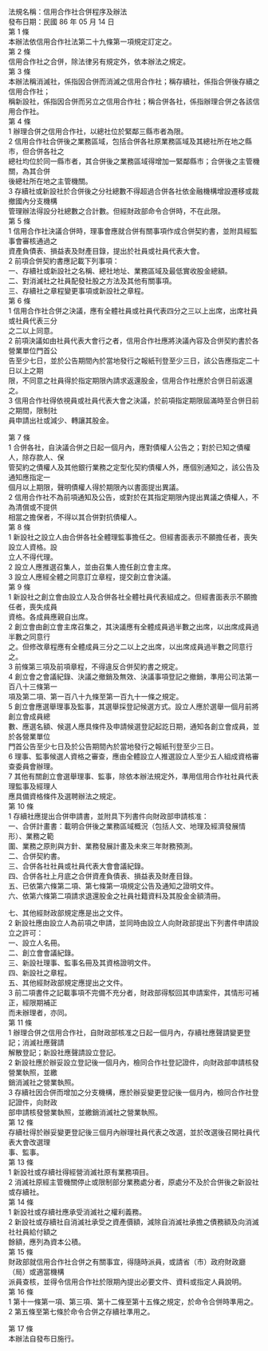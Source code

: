 法規名稱：信用合作社合併程序及辦法  
發布日期：民國 86 年 05 月 14 日  
第 1 條  
本辦法依信用合作社法第二十九條第一項規定訂定之。  
第 2 條  
信用合作社之合併，除法律另有規定外，依本辦法之規定。  
第 3 條  
本辦法稱消滅社，係指因合併而消滅之信用合作社；稱存續社，係指合併後存續之信用合作社；  
稱新設社，係指因合併而另立之信用合作社；稱合併各社，係指辦理合併之各該信用合作社。  
第 4 條  
1 辦理合併之信用合作社，以總社位於緊鄰三縣市者為限。  
2 信用合作社合併後之業務區域，包括合併各社原業務區域及其總社所在地之縣市，但合併各社之  
總社均位於同一縣市者，其合併後之業務區域得增加一緊鄰縣市；合併後之主管機關，為其合併  
後總社所在地之主管機關。  
3 存續社或新設社於合併後之分社總數不得超過合併各社依金融機構增設遷移或裁撤國內分支機構  
管理辦法得設分社總數之合計數。但經財政部命令合併時，不在此限。  
第 5 條  
1 信用合作社決議合併時，理事會應就合併有關事項作成合併契約書，並附具經監事會審核通過之  
資產負債表、損益表及財產目錄，提出於社員或社員代表大會。  
2 前項合併契約書應記載下列事項：  
一、存續社或新設社之名稱、總社地址、業務區域及最低實收股金總額。  
二、對消滅社之社員配發社股之方法及其他有關事項。  
三、存續社之章程變更事項或新設社之章程。  
第 6 條  
1 信用合作社合併之決議，應有全體社員或社員代表四分之三以上出席，出席社員或社員代表三分  
之二以上同意。  
2 前項決議如由社員代表大會行之者，信用合作社應將決議內容及合併契約書於各營業單位門首公  
告至少七日，並於公告期間內於當地發行之報紙刊登至少三日，該公告應指定二十日以上之期  
限，不同意之社員得於指定期限內請求返還股金，信用合作社應於合併日前返還之。  
3 信用合作社得依視員或社員代表大會之決議，於前項指定期限屆滿時至合併日前之期間，限制社  
員申請出社或減少、轉讓其股金。  


第 7 條  
1 合併各社，自決議合併之日起一個月內，應對債權人公告之；對於已知之債權人，除存款人、保  
管契約之債權人及其他銀行業務之定型化契約債權人外，應個別通知之，該公告及通知應指定一  
個月以上期限，聲明債權人得於期限內以書面提出異議。  
2 信用合作社不為前項通知及公告，或對於在其指定期限內提出異議之債權人，不為清償或不提供  
相當之擔保者，不得以其合併對抗債權人。  
第 8 條  
1 新設社之設立人由合併各社全體理監事擔任之。但經書面表示不願擔任者，喪失設立人資格。設  
立人不得代理。  
2 設立人應推選召集人，並由召集人擔任創立會主席。  
3 設立人應經全體之同意訂立章程，提交創立會決議。  
第 9 條  
1 新設社之創立會由設立人及合併各社全體社員代表組成之。但經書面表示不願擔任者，喪失成員  
資格。各成員應親自出席。  
2 創立會由創立會主席召集之，其決議應有全體成員過半數之出席，以出席成員過半數之同意行  
之。但修改章程應有全體成員三分之二以上之出席，以出席成員過半數之同意行之。  
3 前條第三項及前項章程，不得違反合併契約書之規定。  
4 創立會之會議紀錄、決議之撤銷及無效、決議事項登記之撤銷，準用公司法第一百八十三條第一  
項及第二項、第一百八十九條至第一百九十一條之規定。  
5 創立會應選舉理事及監事，其選舉採登記候選方式。設立人應於選舉一個月前將創立會成員總  
數、應選名額、候選人應具條件及申請候選登記起訖日期，通知各創立會成員，並於各營業單位  
門首公告至少七日及於公告期間內於當地發行之報紙刊登至少三日。  
6 理事、監事候選人資格之審查，應由全體設立人推選設立人至少五人組成資格審查委員會辦理。  
7 其他有關創立會選舉理事、監事，除依本辦法規定外，準用信用合作社社員代表理監事及經理人  
應具備資格條件及選聘辦法之規定。  
第 10 條  
1 存續社應提出合併申請書，並附具下列書件向財政部申請核准：  
一、合併計畫書：載明合併後之業務區域概況（包括人文、地理及經濟發展情形）、業務之範  
圍、業務之原則與方針、業務發展計畫及未來三年財務預測。  
二、合併契約書。  
三、合併各社社員或社員代表大會會議紀錄。  
四、合併各社上月底之合併資產負債表、損益表及財產目錄。  
五、已依第六條第二項、第七條第一項規定公告及通知之證明文件。  
六、依第六條第二項請求退還股金之社員社籍資料及其股金金額清冊。  


七、其他經財政部規定應是出之文件。  
2 新設社應由設立人為前項之申請，並同時由設立人向財政部提出下列書件申請設立之許可：  
一、設立人名冊。  
二、創立會會議紀錄。  
三、新設社理事、監事名冊及其資格證明文件。  
四、新設社之章程。  
五、其他經財政部規定應提出之文件。  
3 前二項書件之記載事項不完備不充分者，財政部得駁回其申請案件，其情形可補正，經限期補正  
而未辦理者，亦同。  
第 11 條  
1 辦理合併之信用合作社，自財政部核准之日起一個月內，存續社應聲請變更登記；消滅社應聲請  
解散登記；新設社應聲請設立登記。  
2 新設社應於辦妥設立登記後一個月內，檢同合作社登記證件，向財政部申請核發營業執照，並繳  
銷消滅社之營業執照。  
3 存續社因合併而增加之分支機構，應於辦妥變更登記後一個月內，檢同合作社登記證件，向財政  
部申請核發營業執照，並繳銷消滅社之營業執照。  
第 12 條  
存續社得於辦妥變更登記後三個月內辦理社員代表之改選，並於改選後召開社員代表大會改選理  
事、監事。  
第 13 條  
1 新設社或存續社得經營消滅社原有業務項目。  
2 消滅社原經主管機關停止或限制部分業務處分者，原處分不及於合併後之新設社或存續社。  
第 14 條  
1 新設社或存續社應承受消滅社之權利義務。  
2 新設社或存續社自消滅社承受之資產價額，減除自消滅社承擔之債務額及向消滅社社員給付額之  
餘額，應列為資本公積。  
第 15 條  
財政部就信用合作社合併之有關事宜，得隨時派員，或請省（市）政府財政廳（局）或適當機構  
派員查核，並得令信用合作社於限期內提出必要文件、資料或指定人員說明。  
第 16 條  
1 第十一條第一項、第三項、第十二條至第十五條之規定，於命令合併時準用之。  
2 第五條至第七條於命令合併之存續社準用之。  


第 17 條  
本辦法自發布日施行。  


